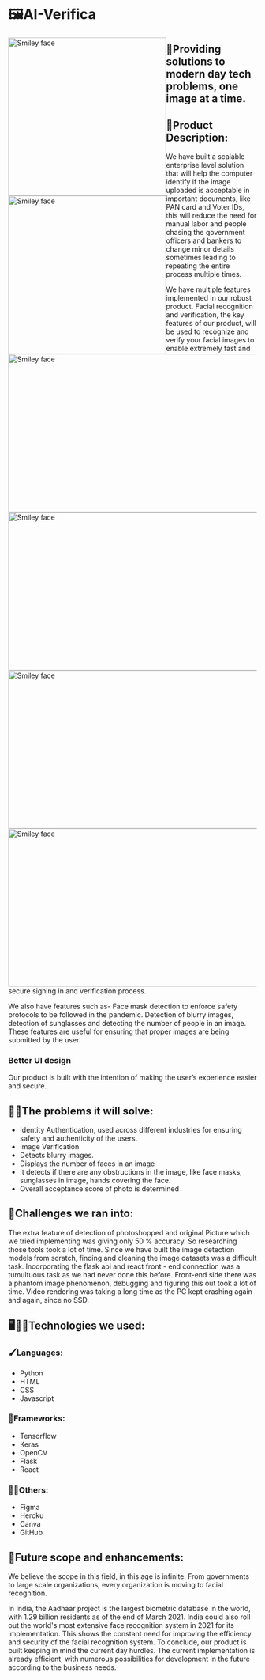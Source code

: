 # 🖼️AI-Verifica
<p>
<img src="https://cdn.discordapp.com/attachments/865161317751717899/865161405442686976/Rectangle-1.png" alt="Smiley face" width="320" height="320" style="float:left">
<img src="https://cdn.discordapp.com/attachments/865161317751717899/865161402167066634/Rectangle.png" alt="Smiley face" width="320" height="320" style="float:left">
<img src="https://cdn.discordapp.com/attachments/866182164110770176/866186625451950111/Screenshot_388.png" alt="Smiley face" width="620" height="320" style="float:left">
<img src="https://cdn.discordapp.com/attachments/866182164110770176/866187913539485696/Screenshot_389.png" alt="Smiley face" width="620" height="320" style="float:left">
<img src="https://cdn.discordapp.com/attachments/866182164110770176/866190094313848842/Screenshot_392.png" alt="Smiley face" width="620" height="320" style="float:left">
<img src="https://cdn.discordapp.com/attachments/866182164110770176/866190729427419136/Screenshot_394.png" alt="Smiley face" width="620" height="320" style="float:left">
</p>

## 📢Providing solutions to modern day tech problems, one image at a time.

## 🤔Product Description:


We have built a scalable enterprise level solution that will help the computer identify if the image uploaded is acceptable in important documents, like PAN card and Voter IDs, this will reduce the need for manual labor and people chasing the government officers and bankers to change minor details sometimes leading to repeating the entire process multiple times.


We have multiple features implemented in our robust product.
Facial recognition and verification, the key features of our product, will be used to recognize and verify your facial images to enable extremely fast and secure signing in and verification process. 

We also have features such as- 
Face mask detection to enforce safety protocols to be followed in the pandemic. 
Detection of blurry images, detection of sunglasses and detecting the number of people in an image. These features are useful for ensuring that proper images are being submitted by the user.

<h3>Better UI design </h3> Our product is built with the intention of making the user’s experience easier and secure.


## 🧑‍🏫The problems it will solve:
- Identity Authentication, used across different industries for ensuring safety and authenticity of the users.  
- Image Verification 
- Detects blurry images.
- Displays the number of faces in an image
- It detects if there are any obstructions in the image, like face masks, sunglasses in image, hands covering the face.
- Overall acceptance score of photo is determined

## 🌄Challenges we ran into:

The extra feature of detection of photoshopped and original Picture which we tried implementing was giving only 50 % accuracy. So researching those tools took a lot of time.
Since we have built the image detection models from scratch, finding and cleaning the image datasets was a difficult task.
Incorporating the flask api and react front - end connection was a tumultuous task as we had never done this before.
Front-end side there was a phantom image phenomenon, debugging and figuring this out took a lot of time.
Video rendering was taking a long time as the PC kept crashing again and again, since no SSD.



## 🖥️👨‍💻Technologies we used:

### 🖌️Languages:
- Python
- HTML
- CSS
- Javascript

### 👀Frameworks:

- Tensorflow
- Keras
- OpenCV
- Flask
- React

### 👨‍🎨Others:
- Figma
- Heroku
- Canva
- GitHub


## 🚩Future scope and enhancements:
We believe the scope in this field, in this age is infinite. From governments to large scale organizations, every organization is moving to facial recognition.


In India, the Aadhaar project is the largest biometric database in the world, with 1.29 billion residents as of the end of March 2021. India could also roll out the world's most extensive face recognition system in 2021 for its implementation.
This shows the constant need for improving the efficiency and security of the facial recognition system. 
To conclude, our product is built keeping in mind the current day hurdles. The current implementation is already efficient, with numerous possibilities for development in the future according to the business needs.



